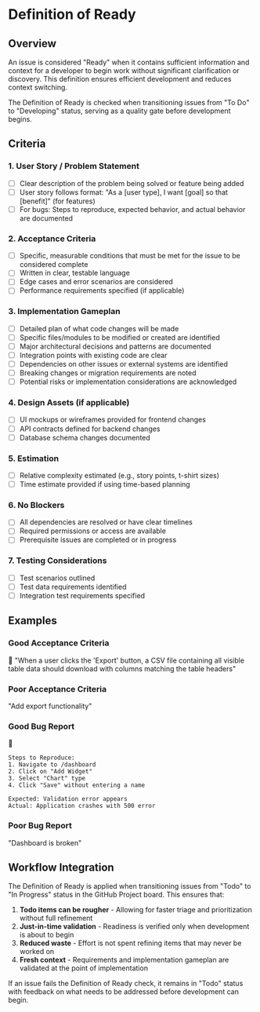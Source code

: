 # Definition of Ready

## Overview

An issue is considered "Ready" when it contains sufficient information and context for a developer to begin work without significant clarification or discovery. This definition ensures efficient development and reduces context switching.

The Definition of Ready is checked when transitioning issues from "To Do" to "Developing" status, serving as a quality gate before development begins.

## Criteria

### 1. User Story / Problem Statement
- [ ] Clear description of the problem being solved or feature being added
- [ ] User story follows format: "As a [user type], I want [goal] so that [benefit]" (for features)
- [ ] For bugs: Steps to reproduce, expected behavior, and actual behavior are documented

### 2. Acceptance Criteria
- [ ] Specific, measurable conditions that must be met for the issue to be considered complete
- [ ] Written in clear, testable language
- [ ] Edge cases and error scenarios are considered
- [ ] Performance requirements specified (if applicable)

### 3. Implementation Gameplan
- [ ] Detailed plan of what code changes will be made
- [ ] Specific files/modules to be modified or created are identified
- [ ] Major architectural decisions and patterns are documented
- [ ] Integration points with existing code are clear
- [ ] Dependencies on other issues or external systems are identified
- [ ] Breaking changes or migration requirements are noted
- [ ] Potential risks or implementation considerations are acknowledged

### 4. Design Assets (if applicable)
- [ ] UI mockups or wireframes provided for frontend changes
- [ ] API contracts defined for backend changes
- [ ] Database schema changes documented

### 5. Estimation
- [ ] Relative complexity estimated (e.g., story points, t-shirt sizes)
- [ ] Time estimate provided if using time-based planning

### 6. No Blockers
- [ ] All dependencies are resolved or have clear timelines
- [ ] Required permissions or access are available
- [ ] Prerequisite issues are completed or in progress

### 7. Testing Considerations
- [ ] Test scenarios outlined
- [ ] Test data requirements identified
- [ ] Integration test requirements specified

## Examples

### Good Acceptance Criteria
 "When a user clicks the 'Export' button, a CSV file containing all visible table data should download with columns matching the table headers"

### Poor Acceptance Criteria
"Add export functionality"

### Good Bug Report
 
```
Steps to Reproduce:
1. Navigate to /dashboard
2. Click on "Add Widget"
3. Select "Chart" type
4. Click "Save" without entering a name

Expected: Validation error appears
Actual: Application crashes with 500 error
```

### Poor Bug Report
"Dashboard is broken"

## Workflow Integration

The Definition of Ready is applied when transitioning issues from "Todo" to "In Progress" status in the GitHub Project board. This ensures that:

1. **Todo items can be rougher** - Allowing for faster triage and prioritization without full refinement
2. **Just-in-time validation** - Readiness is verified only when development is about to begin
3. **Reduced waste** - Effort is not spent refining items that may never be worked on
4. **Fresh context** - Requirements and implementation gameplan are validated at the point of implementation

If an issue fails the Definition of Ready check, it remains in "Todo" status with feedback on what needs to be addressed before development can begin.